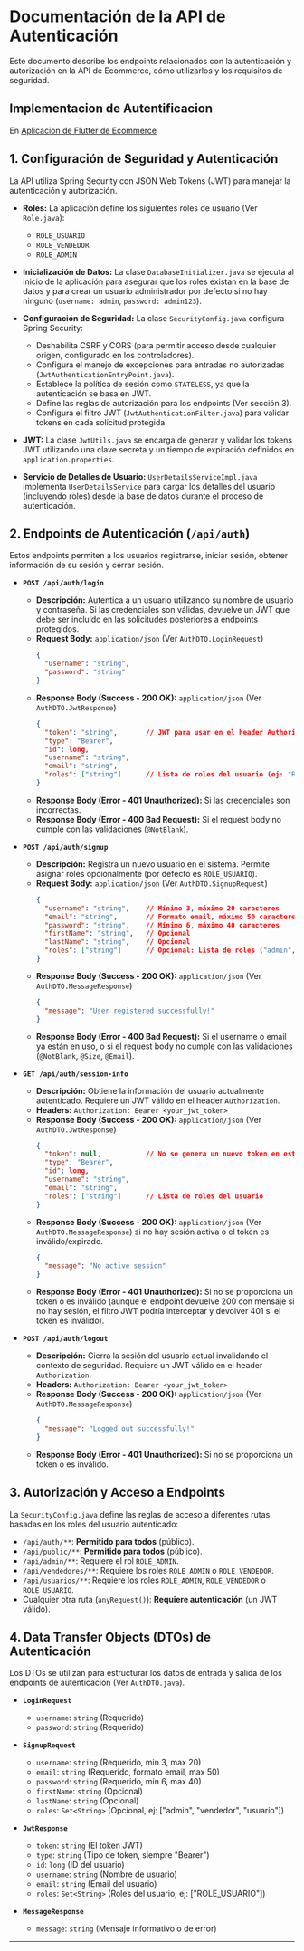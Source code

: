 # Documentación de la API de Autenticación

Este documento describe los endpoints relacionados con la autenticación y autorización en la API de Ecommerce, cómo utilizarlos y los requisitos de seguridad.
## Implementacion de Autentificacion 
En [Aplicacion de Flutter de Ecommerce](https://github.com/BugaPunk/Ecommerce_App.git)
## 1. Configuración de Seguridad y Autenticación

La API utiliza Spring Security con JSON Web Tokens (JWT) para manejar la autenticación y autorización.

*   **Roles:** La aplicación define los siguientes roles de usuario (Ver `Role.java`):
    *   `ROLE_USUARIO`
    *   `ROLE_VENDEDOR`
    *   `ROLE_ADMIN`

*   **Inicialización de Datos:** La clase `DatabaseInitializer.java` se ejecuta al inicio de la aplicación para asegurar que los roles existan en la base de datos y para crear un usuario administrador por defecto si no hay ninguno (`username: admin`, `password: admin123`).

*   **Configuración de Seguridad:** La clase `SecurityConfig.java` configura Spring Security:
    *   Deshabilita CSRF y CORS (para permitir acceso desde cualquier origen, configurado en los controladores).
    *   Configura el manejo de excepciones para entradas no autorizadas (`JwtAuthenticationEntryPoint.java`).
    *   Establece la política de sesión como `STATELESS`, ya que la autenticación se basa en JWT.
    *   Define las reglas de autorización para los endpoints (Ver sección 3).
    *   Configura el filtro JWT (`JwtAuthenticationFilter.java`) para validar tokens en cada solicitud protegida.

*   **JWT:** La clase `JwtUtils.java` se encarga de generar y validar los tokens JWT utilizando una clave secreta y un tiempo de expiración definidos en `application.properties`.

*   **Servicio de Detalles de Usuario:** `UserDetailsServiceImpl.java` implementa `UserDetailsService` para cargar los detalles del usuario (incluyendo roles) desde la base de datos durante el proceso de autenticación.

## 2. Endpoints de Autenticación (`/api/auth`)

Estos endpoints permiten a los usuarios registrarse, iniciar sesión, obtener información de su sesión y cerrar sesión.

*   **`POST /api/auth/login`**
    *   **Descripción:** Autentica a un usuario utilizando su nombre de usuario y contraseña. Si las credenciales son válidas, devuelve un JWT que debe ser incluido en las solicitudes posteriores a endpoints protegidos.
    *   **Request Body:** `application/json` (Ver `AuthDTO.LoginRequest`)
        ```json
        {
          "username": "string",
          "password": "string"
        }
        ```
    *   **Response Body (Success - 200 OK):** `application/json` (Ver `AuthDTO.JwtResponse`)
        ```json
        {
          "token": "string",       // JWT para usar en el header Authorization
          "type": "Bearer",
          "id": long,
          "username": "string",
          "email": "string",
          "roles": ["string"]      // Lista de roles del usuario (ej: "ROLE_USUARIO")
        }
        ```
    *   **Response Body (Error - 401 Unauthorized):** Si las credenciales son incorrectas.
    *   **Response Body (Error - 400 Bad Request):** Si el request body no cumple con las validaciones (`@NotBlank`).

*   **`POST /api/auth/signup`**
    *   **Descripción:** Registra un nuevo usuario en el sistema. Permite asignar roles opcionalmente (por defecto es `ROLE_USUARIO`).
    *   **Request Body:** `application/json` (Ver `AuthDTO.SignupRequest`)
        ```json
        {
          "username": "string",    // Mínimo 3, máximo 20 caracteres
          "email": "string",       // Formato email, máximo 50 caracteres
          "password": "string",    // Mínimo 6, máximo 40 caracteres
          "firstName": "string",   // Opcional
          "lastName": "string",    // Opcional
          "roles": ["string"]      // Opcional: Lista de roles ("admin", "vendedor", "usuario"). Por defecto es ["usuario"].
        }
        ```
    *   **Response Body (Success - 200 OK):** `application/json` (Ver `AuthDTO.MessageResponse`)
        ```json
        {
          "message": "User registered successfully!"
        }
        ```
    *   **Response Body (Error - 400 Bad Request):** Si el username o email ya están en uso, o si el request body no cumple con las validaciones (`@NotBlank`, `@Size`, `@Email`).

*   **`GET /api/auth/session-info`**
    *   **Descripción:** Obtiene la información del usuario actualmente autenticado. Requiere un JWT válido en el header `Authorization`.
    *   **Headers:** `Authorization: Bearer <your_jwt_token>`
    *   **Response Body (Success - 200 OK):** `application/json` (Ver `AuthDTO.JwtResponse`)
        ```json
        {
          "token": null,           // No se genera un nuevo token en este endpoint
          "type": "Bearer",
          "id": long,
          "username": "string",
          "email": "string",
          "roles": ["string"]      // Lista de roles del usuario
        }
        ```
    *   **Response Body (Success - 200 OK):** `application/json` (Ver `AuthDTO.MessageResponse`) si no hay sesión activa o el token es inválido/expirado.
        ```json
        {
          "message": "No active session"
        }
        ```
    *   **Response Body (Error - 401 Unauthorized):** Si no se proporciona un token o es inválido (aunque el endpoint devuelve 200 con mensaje si no hay sesión, el filtro JWT podría interceptar y devolver 401 si el token es inválido).

*   **`POST /api/auth/logout`**
    *   **Descripción:** Cierra la sesión del usuario actual invalidando el contexto de seguridad. Requiere un JWT válido en el header `Authorization`.
    *   **Headers:** `Authorization: Bearer <your_jwt_token>`
    *   **Response Body (Success - 200 OK):** `application/json` (Ver `AuthDTO.MessageResponse`)
        ```json
        {
          "message": "Logged out successfully!"
        }
        ```
    *   **Response Body (Error - 401 Unauthorized):** Si no se proporciona un token o es inválido.

## 3. Autorización y Acceso a Endpoints

La `SecurityConfig.java` define las reglas de acceso a diferentes rutas basadas en los roles del usuario autenticado:

*   `/api/auth/**`: **Permitido para todos** (público).
*   `/api/public/**`: **Permitido para todos** (público).
*   `/api/admin/**`: Requiere el rol `ROLE_ADMIN`.
*   `/api/vendedores/**`: Requiere los roles `ROLE_ADMIN` o `ROLE_VENDEDOR`.
*   `/api/usuarios/**`: Requiere los roles `ROLE_ADMIN`, `ROLE_VENDEDOR` o `ROLE_USUARIO`.
*   Cualquier otra ruta (`anyRequest()`): **Requiere autenticación** (un JWT válido).

## 4. Data Transfer Objects (DTOs) de Autenticación

Los DTOs se utilizan para estructurar los datos de entrada y salida de los endpoints de autenticación (Ver `AuthDTO.java`).

*   **`LoginRequest`**
    *   `username`: `string` (Requerido)
    *   `password`: `string` (Requerido)

*   **`SignupRequest`**
    *   `username`: `string` (Requerido, min 3, max 20)
    *   `email`: `string` (Requerido, formato email, max 50)
    *   `password`: `string` (Requerido, min 6, max 40)
    *   `firstName`: `string` (Opcional)
    *   `lastName`: `string` (Opcional)
    *   `roles`: `Set<String>` (Opcional, ej: ["admin", "vendedor", "usuario"])

*   **`JwtResponse`**
    *   `token`: `string` (El token JWT)
    *   `type`: `string` (Tipo de token, siempre "Bearer")
    *   `id`: `long` (ID del usuario)
    *   `username`: `string` (Nombre de usuario)
    *   `email`: `string` (Email del usuario)
    *   `roles`: `Set<String>` (Roles del usuario, ej: ["ROLE_USUARIO"])

*   **`MessageResponse`**
    *   `message`: `string` (Mensaje informativo o de error)

---
